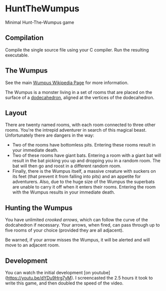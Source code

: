# HuntTheWumpus
Minimal Hunt-The-Wumpus game

## Compilation
Compile the single source file using your C compiler. Run the resulting
executable.

## The Wumpus
See the main [Wumpus Wikipedia Page](https://en.wikipedia.org/wiki/Hunt_the_Wumpus)
for more information.

The Wumpus is a monster living in a set of rooms that are placed on the
surface of a [dodecahedron](https://en.wikipedia.org/wiki/Regular_dodecahedron),
aligned at the vertices of the dodecahedron.

## Layout
There are twenty named rooms, with each room connected to three other 
rooms. You're the intrepid adventurer in search of this magical beast.
Unfortunately there are dangers in the way:

- Two of the rooms have bottomless pits. Entering these rooms result in
  your immediate death.
- Two of these rooms have giant bats. Entering a room with a giant bat
  will result in the bat picking you up and dropping you in a random room.
  The bat will then go and roost in a different random room.
- Finally, there is the Wumpus itself, a massive creature with suckers on
  its feet (that prevent it from falling into pits) and an appetite for
  adventurers. Also, due to the huge size of the Wumpus the superbats are
  unable to carry it off when it enters their rooms. Entering the room
  with the Wumpus results in your immediate death.

## Hunting the Wumpus
You have unlimited *crooked arrows*, which can follow the curve of the
dodcahedron if necessary. Your arrows, when fired, can pass through up to
five rooms of your choice (provided they are all adjacent).

Be warned, if your arrow misses the Wumpus, it will be alerted and will
move to an adjacent room.

## Development
You can watch the initial development [on youtube] (https://youtu.be/dYDu9Hrg7yM).
I screencasted the 2.5 hours it took to write this game, and then doubled
the speed of the video.
